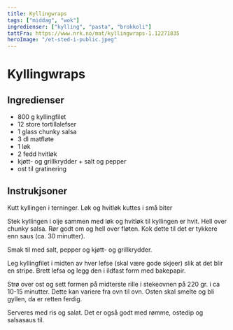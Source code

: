 ```yaml
---
title: Kyllingwraps
tags: ["middag", "wok"]
ingredienser: ["kylling", "pasta", "brokkoli"]
tattFra: https://www.nrk.no/mat/kyllingwraps-1.12271835
heroImage: "/et-sted-i-public.jpeg"
---
```


# Kyllingwraps

## Ingredienser

- 800 g kyllingfilet
- 12 store tortillalefser
- 1 glass chunky salsa
- 3 dl matfløte
- 1 løk
- 2 fedd hvitløk
- kjøtt- og grillkrydder + salt og pepper
- ost til gratinering

## Instrukjsoner

Kutt kyllingen i terninger. Løk og hvitløk kuttes i små biter

Stek kyllingen i olje sammen med løk og hvitløk til kyllingen er hvit. Hell over chunky salsa. Rør godt om og hell over fløten. Kok dette til det er tykkere enn saus (ca. 30 minutter).

Smak til med salt, pepper og kjøtt- og grillkrydder.

Leg kyllingfilet i midten av hver lefse (skal være gode skjeer) slik at det blir en stripe. Brett lefsa og legg den i ildfast form med bakepapir.

Strø over ost og sett formen på midterste rille i stekeovnen på 220 gr. i ca 10-15 minutter. Dette kan variere fra ovn til ovn. Osten skal smelte og bli gyllen, da er retten ferdig.

Serveres med ris og salat. Det er også godt med rømme, ostedip og salsasaus til.
